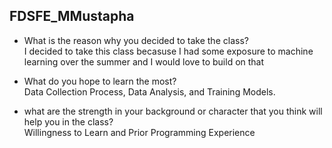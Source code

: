 ## FDSFE_MMustapha

- What is the reason why you decided to take the class? <br>
I decided to take this class becasuse I had some exposure to machine learning over the summer and I would love to build on that

- What do you hope to learn the most?<br>
Data Collection Process, Data Analysis,  and Training Models.

- what are the strength in your background or character that you think will help you in the class?<br>
Willingness to Learn and Prior Programming Experience
